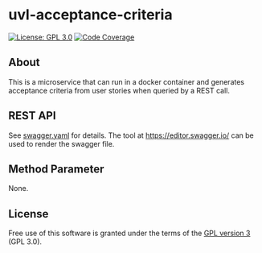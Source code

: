 # uvl-acceptance-criteria

[![License: GPL 3.0](https://img.shields.io/badge/License-GPL%203.0-blue.svg)](https://www.gnu.org/licenses/gpl-3.0.de.html)
[![Code Coverage](https://codecov.io/gh/feeduvl/uvl-acceptance-criteria/branch/main/graph/badge.svg)](https://codecov.io/gh/feeduvl/uvl-acceptance-criteria/branch/main)

## About

This is a microservice that can run in a docker container and generates acceptance criteria from user stories when queried by a REST call.

## REST API

See [swagger.yaml](../master/swagger.yaml) for details. The tool at https://editor.swagger.io/ can be used to render the swagger file.

## Method Parameter

None.

## License
Free use of this software is granted under the terms of the [GPL version 3](https://www.gnu.org/licenses/gpl-3.0.de.html) (GPL 3.0).